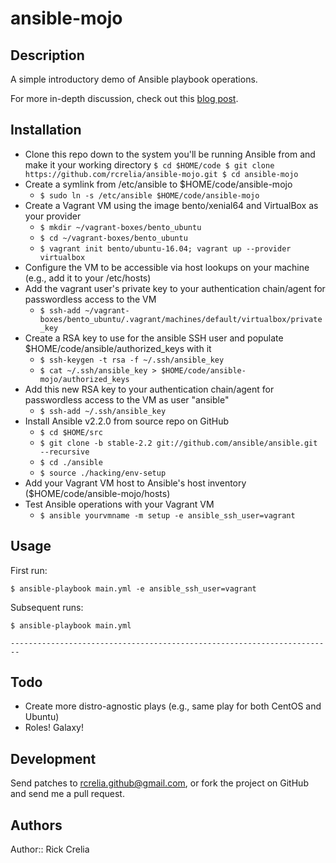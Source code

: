 # ansible-mojo

## Description

A simple introductory demo of Ansible playbook operations.

For more in-depth discussion, check out this [blog post](https://randops.org/2016/10/26/ansible-shenanigans-part-i/).

## Installation

* Clone this repo down to the system you'll be running Ansible from and make it your working directory
  `$ cd $HOME/code
   $ git clone https://github.com/rcrelia/ansible-mojo.git
   $ cd ansible-mojo`
* Create a symlink from /etc/ansible to $HOME/code/ansible-mojo
  * `$ sudo ln -s /etc/ansible $HOME/code/ansible-mojo`
* Create a Vagrant VM using the image bento/xenial64 and VirtualBox as your provider
  * `$ mkdir ~/vagrant-boxes/bento_ubuntu`
  * `$ cd ~/vagrant-boxes/bento_ubuntu`
  * `$ vagrant init bento/ubuntu-16.04; vagrant up --provider virtualbox`
* Configure the VM to be accessible via host lookups on your machine (e.g., add it to your /etc/hosts)
* Add the vagrant user's private key to your authentication chain/agent for passwordless access to the VM
  * `$ ssh-add ~/vagrant-boxes/bento_ubuntu/.vagrant/machines/default/virtualbox/private_key`
* Create a RSA key to use for the ansible SSH user and populate $HOME/code/ansible/authorized_keys with it
  * `$ ssh-keygen -t rsa -f ~/.ssh/ansible_key`
  * `$ cat ~/.ssh/ansible_key > $HOME/code/ansible-mojo/authorized_keys`
* Add this new RSA key to your authentication chain/agent for passwordless access to the VM as user "ansible"
  * `$ ssh-add ~/.ssh/ansible_key`
* Install Ansible v2.2.0 from source repo on GitHub
  * `$ cd $HOME/src`
  * `$ git clone -b stable-2.2 git://github.com/ansible/ansible.git --recursive`
  * `$ cd ./ansible`
  * `$ source ./hacking/env-setup`
* Add your Vagrant VM host to Ansible's host inventory ($HOME/code/ansible-mojo/hosts)
* Test Ansible operations with your Vagrant VM
  * `$ ansible yourvmname -m setup -e ansible_ssh_user=vagrant`

## Usage

First run:

`$ ansible-playbook main.yml -e ansible_ssh_user=vagrant`

Subsequent runs:

`$ ansible-playbook main.yml`


    ------------------------------------------------------------------------

## Todo

- Create more distro-agnostic plays (e.g., same play for both CentOS and Ubuntu)
- Roles! Galaxy!

## Development

Send patches to rcrelia.github@gmail.com, or fork the project on GitHub and
send me a pull request.

## Authors

Author:: Rick Crelia<br>
